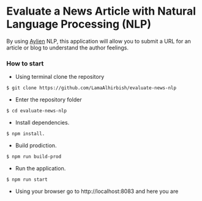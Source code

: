 # Evaluate a News Article with Natural Language Processing (NLP)
By using [Aylien](https://aylien.com/) NLP, this application will allow you to submit a URL for an article or blog to understand the author feelings.

### How to start
- Using terminal clone the repository
```sh
$ git clone https://github.com/LamaAlhirbish/evaluate-news-nlp
```
- Enter the repository folder
```sh
$ cd evaluate-news-nlp
```
- Install dependencies.
```sh
$ npm install.
```
- Build prodiction.
```sh
$ npm run build-prod
```
- Run the application.
```sh
$ npm run start
```
- Using your browser go to http://localhost:8083 and here you are